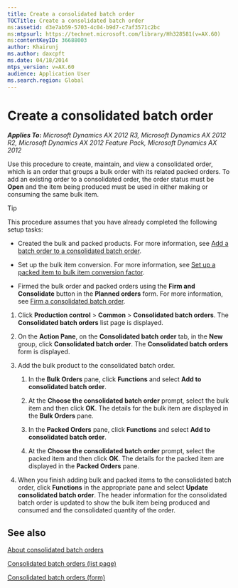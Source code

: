 ```yaml
---
title: Create a consolidated batch order
TOCTitle: Create a consolidated batch order
ms:assetid: d3e7ab59-5703-4c04-b9d7-c7af3571c2bc
ms:mtpsurl: https://technet.microsoft.com/library/Hh328581(v=AX.60)
ms:contentKeyID: 36688003
author: Khairunj
ms.author: daxcpft
ms.date: 04/18/2014
mtps_version: v=AX.60
audience: Application User
ms.search.region: Global
---
```


# Create a consolidated batch order 


_**Applies To:** Microsoft Dynamics AX 2012 R3, Microsoft Dynamics AX 2012 R2, Microsoft Dynamics AX 2012 Feature Pack, Microsoft Dynamics AX 2012_

Use this procedure to create, maintain, and view a consolidated order, which is an order that groups a bulk order with its related packed orders. To add an existing order to a consolidated order, the order status must be **Open** and the item being produced must be used in either making or consuming the same bulk item.


> [!TIP]
> <P>This procedure assumes that you have already completed the following setup tasks:</P>
> <UL>
> <LI>
> <P>Created the bulk and packed products. For more information, see <A href="add-a-batch-order-to-a-consolidated-batch-order.md">Add a batch order to a consolidated batch order</A>.</P>
> <LI>
> <P>Set up the bulk item conversion. For more information, see <A href="set-up-a-packed-item-to-bulk-item-conversion-factor.md">Set up a packed item to bulk item conversion factor</A>.</P>
> <LI>
> <P>Firmed the bulk order and packed orders using the <STRONG>Firm and Consolidate</STRONG> button in the <STRONG>Planned orders</STRONG> form. For more information, see <A href="firm-a-consolidated-batch-order.md">Firm a consolidated batch order</A>.</P></LI></UL>



1.  Click **Production control** \> **Common** \> **Consolidated batch orders**. The **Consolidated batch orders** list page is displayed.

2.  On the **Action Pane**, on the **Consolidated batch order** tab, in the **New** group, click **Consolidated batch order**. The **Consolidated batch orders** form is displayed.

3.  Add the bulk product to the consolidated batch order.
    
    1.  In the **Bulk Orders** pane, click **Functions** and select **Add to consolidated batch order**.
    
    2.  At the **Choose the consolidated batch order** prompt, select the bulk item and then click **OK**. The details for the bulk item are displayed in the **Bulk Orders** pane.
    
    3.  In the **Packed Orders** pane, click **Functions** and select **Add to consolidated batch order**.
    
    4.  At the **Choose the consolidated batch order** prompt, select the packed item and then click **OK**. The details for the packed item are displayed in the **Packed Orders** pane.

4.  When you finish adding bulk and packed items to the consolidated batch order, click **Functions** in the appropriate pane and select **Update consolidated batch order**. The header information for the consolidated batch order is updated to show the bulk item being produced and consumed and the consolidated quantity of the order.

## See also

[About consolidated batch orders](about-consolidated-batch-orders.md)

[Consolidated batch orders (list page)](https://technet.microsoft.com/library/hh328658\(v=ax.60\))

[Consolidated batch orders (form)](https://technet.microsoft.com/library/hh328731\(v=ax.60\))

  



